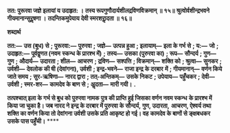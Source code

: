 **तत: पुरूरवा जज्ञे इलायां य उदाहृत: ।** **तस्य रूपगुणौदार्यशीलद्रविणविक्रमान् ॥ १५॥** **श्रुत्वोर्वशीन्द्रभवने गीयमानान्सुरॢषणा ।** **तदन्तिकमुपेयाय देवी स्मरशराॢदता ॥ १६॥** 

**शब्दार्थ** 

**तत:—** **उस (बुध) से** **; पुरूरवा:—** **पुरुरवा** **; जज्ञे—** **उत्पन्न हुआ** **; इलायाम्—** **इला के गर्भ से** **; य:—** **जो** **; उदाहृत:—** **पूर्ववॢणत (नवम** **स्कन्ध के प्रारश्भ में)** **; तस्य—** **उसका (पुरुरवा का)** **; रूप—** **सौन्दर्य** **; गुण—** **गुण** **; औदार्य—** **उदारता** **; शील—** **आचरण** **; द्रविण—** **सश्पत्ति** **; विक्रमान्—** **शक्ति को** **; श्रुत्वा—** **सुनकर** **; उर्वशी—** **देवलोक की षी (देवांगना), उर्वशी** **; इन्द्र-भवने—** **राजा इन्द्र के दरबार** **में** **; गीयमानान्—** **वर्णन किये जाते समय** **; सुर-ऋषिणा—** **नारद द्वारा** **; तत्-अन्तिकम्—** **उसके निकट** **; उपेयाय—** **पहुँचकर** **; देवी—** **उर्वशी** **; स्मर-शर—** **कामदेव के बाण से** **; अॢदता—** **मारी गयी।** **.** 

**तत्पश्चात् इला के गर्भ से बुध को पुरुरवा नामक पुत्र की प्राप्ति हुई जिसका वर्णन नवम स्कन्ध** **के प्रारश्भ में किया जा चुका है। जब नारद ने इन्द्र के दरबार में पुरुरवा के सौन्दर्य, गुण, उदारता,** **आचरण, ऐश्वर्य तथा शक्ति का वर्णन किया तो देवांगना उर्वशी उसके प्रति आकृष्ट हो गई। वह** **कामदेव के बाणों से ङ्क्षबधकर उसके पास पहुँची।** **** 